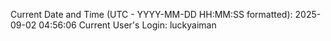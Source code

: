 Current Date and Time (UTC - YYYY-MM-DD HH:MM:SS formatted): 2025-09-02 04:56:06
Current User's Login: luckyaiman
